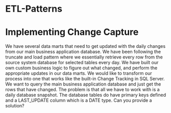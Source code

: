 # ETL-Patterns

# Implementing Change Capture 
We have several data marts that need to get updated with the daily changes from our main business application database. We have been following the truncate and load pattern where we essentially retrieve every row from the source system database for selected tables every day. We have built our own custom business logic to figure out what changed, and perform the appropriate updates in our data marts. We would like to transform our process into one that works like the built-in Change Tracking in SQL Server. We want to query the main business application database and just get the rows that have changed. The problem is that all we have to work with is a daily database snapshot. The database tables do have primary keys defined and a LAST_UPDATE column which is a DATE type. Can you provide a solution?
